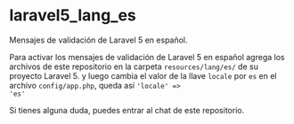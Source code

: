 # laravel5_lang_es
Mensajes de validación de Laravel 5 en español.

Para activar los mensajes de validación de Laravel 5 en español agrega los archivos de este repositorio en la carpeta <code>resources/lang/es/</code> de su proyecto Laravel 5.
 y luego cambia el valor de la llave <code>locale</code> por <code>es</code> en el archivo <code>config/app.php</code>, queda así <code>'locale' => 'es'</code>
 
 Si tienes alguna duda, puedes entrar al chat de este repositorio.
